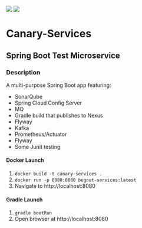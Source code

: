 ![](https://github.com/Lylio/image-repo/blob/master/logos/spring-boot.png?raw=true)
![](https://github.com/Lylio/image-repo/blob/master/logos/canary.png?raw=true)
# Canary-Services
## Spring Boot Test Microservice

### Description
A multi-purpose Spring Boot app featuring:

- SonarQube
- Spring Cloud Config Server
- MQ
- Gradle build that publishes to Nexus
- Flyway
- Kafka
- Prometheus/Actuator
- Flyway
- Some Junit testing

#### Docker Launch
1. `docker build -t canary-services .`
2. `docker run -p 8080:8080 bugout-services:latest`
3. Navigate to http://localhost:8080

#### Gradle Launch
1. `gradle bootRun`
2. Open browser at http://localhost:8080